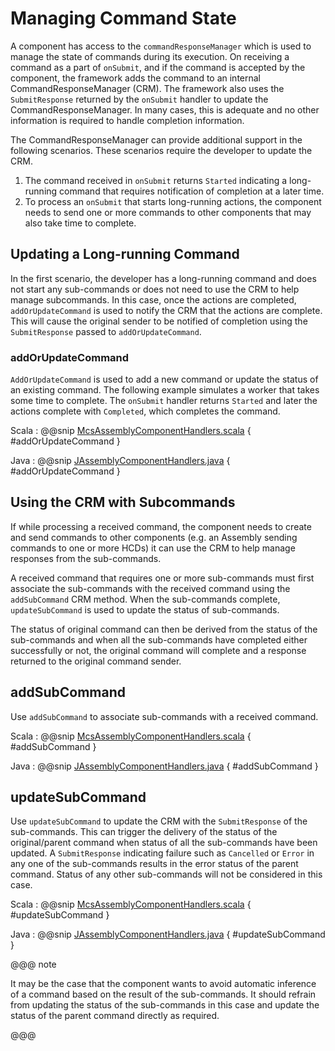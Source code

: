 # Managing Command State

A component has access to the `commandResponseManager` which is used to manage the state of commands during its execution.
On receiving a command as a part of `onSubmit`, and if the command is accepted by the component, 
the framework adds the command to an internal CommandResponseManager (CRM).
The framework also uses the `SubmitResponse` returned by the `onSubmit` handler to update the CommandResponseManager. 
In many cases, this is adequate and no other information is required to handle completion information.

The CommandResponseManager can provide additional support in the following scenarios. These scenarios require
the developer to update the CRM.

1. The command received in `onSubmit` returns `Started` indicating a long-running command that requires notification of 
completion at a later time.
2. To process an `onSubmit` that starts long-running actions, the component needs to send one or more commands to other
components that may also take time to complete. 

## Updating a Long-running Command

In the first scenario, the developer has a long-running command and does not start any sub-commands or
does not need to use the CRM to help manage subcommands. In this case, once
the actions are completed, `addOrUpdateCommand` is used to notify the CRM that the actions are complete. This will cause
the original sender to be notified of completion using the `SubmitResponse` passed to `addOrUpdateCommand`.

### addOrUpdateCommand
`AddOrUpdateCommand` is used to add a new command or update the status of an existing command. The following example
simulates a worker that takes some time to complete. The `onSubmit` handler returns `Started` and later the actions
complete with `Completed`, which completes the command. 

Scala
:   @@snip [McsAssemblyComponentHandlers.scala](../../../../csw-framework/src/test/scala/csw/common/components/command/McsHcdComponentHandlers.scala) { #addOrUpdateCommand }

Java
:   @@snip [JAssemblyComponentHandlers.java](../../../../csw-framework/src/test/java/csw/framework/javadsl/components/JSampleComponentHandlers.java) { #addOrUpdateCommand }

## Using the CRM with Subcommands

If while processing a received command, the component needs to create and send commands to other components (e.g. an Assembly
sending commands to one or more HCDs) it can use the CRM to help manage responses from the sub-commands.

A received command that requires one or more sub-commands must first associate the sub-commands with the received
command using the `addSubCommand` CRM method. When the sub-commands complete, `updateSubCommand` is used to update
the status of sub-commands. 

The status of original command can then be derived from the status of the sub-commands and when all the sub-commands
have completed either successfully or not, the original command will complete and a response returned to the original
command sender.

## addSubCommand
Use `addSubCommand` to associate sub-commands with a received command.

Scala
:   @@snip [McsAssemblyComponentHandlers.scala](../../../../csw-framework/src/test/scala/csw/common/components/command/McsAssemblyComponentHandlers.scala) { #addSubCommand }

Java
:   @@snip [JAssemblyComponentHandlers.java](../../../../examples/src/main/java/example/framework/components/assembly/JAssemblyComponentHandlers.java) { #addSubCommand }

## updateSubCommand
Use `updateSubCommand` to update the CRM with the `SubmitResponse` of the sub-commands. 
This can trigger the delivery of the status of the original/parent command when
status of all the sub-commands have been updated. A `SubmitResponse` indicating failure such as `Cancelled` or `Error` in any one 
of the sub-commands results in the error status of the parent command. Status of any other sub-commands will not be 
considered in this case.

Scala
:   @@snip [McsAssemblyComponentHandlers.scala](../../../../csw-framework/src/test/scala/csw/common/components/command/McsAssemblyComponentHandlers.scala) { #updateSubCommand }

Java
:   @@snip [JAssemblyComponentHandlers.java](../../../../examples/src/main/java/example/framework/components/assembly/JAssemblyComponentHandlers.java) { #updateSubCommand }

@@@ note

It may be the case that the component wants to avoid automatic inference of a command based on the result of the
sub-commands. It should refrain from updating the status of the sub-commands in this case and update the status
of the parent command directly as required.

@@@